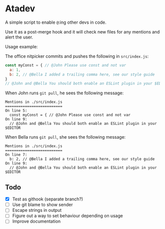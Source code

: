 # Atadev

A simple script to enable `@`:ing other devs in code.

Use it as a post-merge hook and it will check new files for any mentions and alert the user.

Usage example:

The office nitpicker commits and pushes the following in `src/index.js`:

```javascript
const myConst = { // @John Please use const and not var
  a: 1,
  b: 2, // @Bella I added a trailing comma here, see our style guide
}
// @John and @Bella You should both enable an ESLint plugin in your $EDITOR
```

When John runs `git pull`, he sees the following message:

```text
Mentions in ./src/index.js
==========================
On line 5:
  const myConst = { // @John Please use const and not var
On line 9:
  // @John and @Bella You should both enable an ESLint plugin in your $EDITOR
```

When Bella runs `git pull`, she sees the following message:

```text
Mentions in ./src/index.js
==========================
On line 7:
  b: 2, // @Bella I added a trailing comma here, see our style guide
On line 9:
  // @John and @Bella You should both enable an ESLint plugin in your $EDITOR
```

## Todo

- [x] Test as githook (separate branch?)
- [ ] Use git blame to show sender
- [ ] Escape strings in output
- [ ] Figure out a way to set behaviour depending on usage
- [ ] Improve documentation
